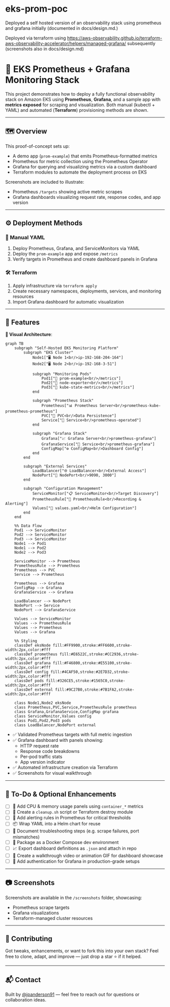 # eks-prom-poc

Deployed a self hosted version of an observability stack using prometheus and grafana initially (documented in docs/design.md.)

Deployed via terraform using https://aws-observability.github.io/terraform-aws-observability-accelerator/helpers/managed-grafana/ subsequently (screenshots also in docs/design.md)

# 📡 EKS Prometheus + Grafana Monitoring Stack

This project demonstrates how to deploy a fully functional observability stack on Amazon EKS using **Prometheus**, **Grafana**, and a sample app with **metrics exposed** for scraping and visualization. Both manual (kubectl + YAML) and automated (**Terraform**) provisioning methods are shown.

---

## 🗺️ Overview

This proof-of-concept sets up:

- A demo app (`prom-example`) that emits Prometheus-formatted metrics
- Prometheus for metric collection using the Prometheus Operator
- Grafana for querying and visualizing metrics via a custom dashboard
- Terraform modules to automate the deployment process on EKS

Screenshots are included to illustrate:
- Prometheus `/targets` showing active metric scrapes
- Grafana dashboards visualizing request rate, response codes, and app version

---

## ⚙️ Deployment Methods

### 🔧 Manual YAML

1. Deploy Prometheus, Grafana, and ServiceMonitors via YAML
2. Deploy the `prom-example` app and expose `/metrics`
3. Verify targets in Prometheus and create dashboard panels in Grafana

### 🛠️ Terraform

1. Apply infrastructure via `terraform apply`
2. Create necessary namespaces, deployments, services, and monitoring resources
3. Import Grafana dashboard for automatic visualization

---

## 🎯 Features

**🎨 Visual Architecture**:
```mermaid
graph TB
    subgraph "Self-Hosted EKS Monitoring Platform"
        subgraph "EKS Cluster"
            Node1["🖥️ Node 1<br/>ip-192-168-204-164"]
            Node2["🖥️ Node 2<br/>ip-192-168-3-51"]
            
            subgraph "Monitoring Pods"
                Pod1["🔄 prom-example<br/>/metrics"]
                Pod2["🔄 node-exporter<br/>/metrics"]
                Pod3["🔄 kube-state-metrics<br/>/metrics"]
            end
            
            subgraph "Prometheus Stack"
                Prometheus["📊 Prometheus Server<br/>prometheus-kube-prometheus-prometheus"]
                PVC["💾 PVC<br/>Data Persistence"]
                Service["🔗 Service<br/>prometheus-operated"]
            end
            
            subgraph "Grafana Stack"
                Grafana["📈 Grafana Server<br/>prometheus-grafana"]
                GrafanaService["🔗 Service<br/>prometheus-grafana"]
                ConfigMap["⚙️ ConfigMap<br/>Dashboard Config"]
            end
        end
        
        subgraph "External Services"
            LoadBalancer["🌐 LoadBalancer<br/>External Access"]
            NodePort["🔗 NodePort<br/>9090, 3000"]
        end
        
        subgraph "Configuration Management"
            ServiceMonitor["📋 ServiceMonitor<br/>Target Discovery"]
            PrometheusRule["📏 PrometheusRule<br/>Recording & Alerting"]
            Values["📄 values.yaml<br/>Helm Configuration"]
        end
    end
    
    %% Data Flow
    Pod1 --> ServiceMonitor
    Pod2 --> ServiceMonitor
    Pod3 --> ServiceMonitor
    Node1 --> Pod1
    Node1 --> Pod2
    Node2 --> Pod3
    
    ServiceMonitor --> Prometheus
    PrometheusRule --> Prometheus
    Prometheus --> PVC
    Service --> Prometheus
    
    Prometheus --> Grafana
    ConfigMap --> Grafana
    GrafanaService --> Grafana
    
    LoadBalancer --> NodePort
    NodePort --> Service
    NodePort --> GrafanaService
    
    Values --> ServiceMonitor
    Values --> PrometheusRule
    Values --> Prometheus
    Values --> Grafana
    
    %% Styling
    classDef eksNode fill:#FF9900,stroke:#FF6600,stroke-width:2px,color:#fff
    classDef prometheus fill:#E6522C,stroke:#CC2936,stroke-width:2px,color:#fff
    classDef grafana fill:#F46800,stroke:#E55100,stroke-width:2px,color:#fff
    classDef config fill:#4CAF50,stroke:#2E7D32,stroke-width:2px,color:#fff
    classDef pods fill:#326CE5,stroke:#1565C0,stroke-width:2px,color:#fff
    classDef external fill:#9C27B0,stroke:#7B1FA2,stroke-width:2px,color:#fff
    
    class Node1,Node2 eksNode
    class Prometheus,PVC,Service,PrometheusRule prometheus
    class Grafana,GrafanaService,ConfigMap grafana
    class ServiceMonitor,Values config
    class Pod1,Pod2,Pod3 pods
    class LoadBalancer,NodePort external
```

- ✅ Validated Prometheus targets with full metric ingestion
- ✅ Grafana dashboard with panels showing:
  - HTTP request rate
  - Response code breakdowns
  - Per-pod traffic stats
  - App version indicator
- ✅ Automated infrastructure creation via Terraform
- ✅ Screenshots for visual walkthrough

---

## 📝 To-Do & Optional Enhancements

- [ ] 🧠 Add CPU & memory usage panels using `container_*` metrics
- [ ] 🧹 Create a `cleanup.sh` script or Terraform destroy module
- [ ] 🎯 Add alerting rules in Prometheus for critical thresholds
- [ ] 📦 Wrap YAML into a Helm chart for reuse
- [ ] 📘 Document troubleshooting steps (e.g. scrape failures, port mismatches)
- [ ] 🐳 Package as a Docker Compose dev environment
- [ ] 📈 Export dashboard definitions as `.json` and attach in repo
- [ ] 📄 Create a walkthrough video or animation GIF for dashboard showcase
- [ ] 🔐 Add authentication for Grafana in production-grade setups

---

## 📷 Screenshots

Screenshots are available in the `/screenshots` folder, showcasing:
- Prometheus scrape targets
- Grafana visualizations
- Terraform-managed cluster resources

---

## 🤝 Contributing

Got tweaks, enhancements, or want to fork this into your own stack? Feel free to clone, adapt, and improve — just drop a star ⭐ if it helped.

---

## 📬 Contact

Built by [@jpanderson91](https://github.com/jpanderson91) — feel free to reach out for questions or collaboration ideas.
